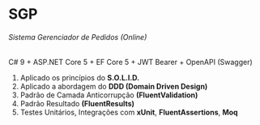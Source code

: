 # SGP

###### Sistema Gerenciador de Pedidos (Online)

C# 9 + ASP.NET Core 5 + EF Core 5 + JWT Bearer + OpenAPI (Swagger)

1. Aplicado os princípios do **S.O.L.I.D.**
2. Aplicado a abordagem do **DDD (Domain Driven Design)**
3. Padrão de Camada Anticorrupção **(FluentValidation)**
4. Padrão Resultado **(FluentResults)**
5. Testes Unitários, Integrações com **xUnit**, **FluentAssertions**, **Moq**
